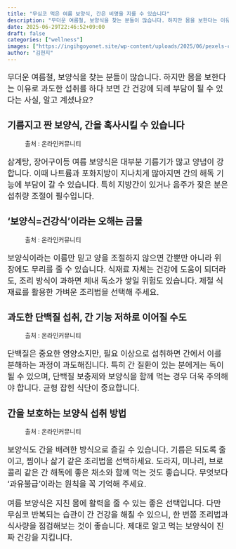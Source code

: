 ```yaml
---
title: "무심코 먹은 여름 보양식, 간은 비명을 지를 수 있습니다"
description: "무더운 여름철, 보양식을 찾는 분들이 많습니다. 하지만 몸을 보한다는 이유로 과도한 섭취를 하다 보면 간 건강에 되레 부담이 될 수 있다는 사실, 알고 계셨나요?"
date: 2025-06-29T22:46:52+09:00
draft: false
categories: ["wellness"]
images: ["https://ingihgoyonet.site/wp-content/uploads/2025/06/pexels-cheng-9280137-18149489-834x1024.jpg", "https://ingihgoyonet.site/wp-content/uploads/2025/06/pexels-almapapi-2374946-1024x768.jpg", "https://ingihgoyonet.site/wp-content/uploads/2025/06/pexels-dbaler-32754752-683x1024.jpg", "https://ingihgoyonet.site/wp-content/uploads/2025/06/pexels-southstore-design-1197629-2280620-731x1024.jpg"]
author: "김현지"
---
```


<p style="font-size:18px">무더운 여름철, 보양식을 찾는 분들이 많습니다. 하지만 몸을 보한다는 이유로 과도한 섭취를 하다 보면 간 건강에 되레 부담이 될 수 있다는 사실, 알고 계셨나요?</p> <h2 >기름지고 짠 보양식, 간을 혹사시킬 수 있습니다</h2> <figure ><img src="https://ingihgoyonet.site/wp-content/uploads/2025/06/pexels-cheng-9280137-18149489-834x1024.jpg" alt="" style="aspect-ratio:16/9;object-fit:cover"/><figcaption >출처 : 온라인커뮤니티</figcaption></figure> <p style="font-size:18px">삼계탕, 장어구이등 여름 보양식은 대부분 기름기가 많고 양념이 강합니다. 이때 나트륨과 포화지방이 지나치게 많아지면 간의 해독 기능에 부담이 갈 수 있습니다. 특히 지방간이 있거나 음주가 잦은 분은 섭취량 조절이 필수입니다.</p> <h2 >‘보양식=건강식’이라는 오해는 금물</h2> <figure ><img src="https://ingihgoyonet.site/wp-content/uploads/2025/06/pexels-almapapi-2374946-1024x768.jpg" alt="" style="aspect-ratio:16/9;object-fit:cover"/><figcaption >출처 : 온라인커뮤니티</figcaption></figure> <p style="font-size:18px">보양식이라는 이름만 믿고 양을 조절하지 않으면 간뿐만 아니라 위장에도 무리를 줄 수 있습니다. 식재료 자체는 건강에 도움이 되더라도, 조리 방식이 과하면 체내 독소가 쌓일 위험도 있습니다. 제철 식재료를 활용한 가벼운 조리법을 선택해 주세요.</p> <h2 >과도한 단백질 섭취, 간 기능 저하로 이어질 수도</h2> <figure ><img src="https://ingihgoyonet.site/wp-content/uploads/2025/06/pexels-dbaler-32754752-683x1024.jpg" alt="" style="aspect-ratio:16/9;object-fit:cover"/><figcaption >출처 : 온라인커뮤니티</figcaption></figure> <p style="font-size:18px">단백질은 중요한 영양소지만, 필요 이상으로 섭취하면 간에서 이를 분해하는 과정이 과도해집니다. 특히 간 질환이 있는 분에게는 독이 될 수 있으며, 단백질 보충제와 보양식을 함께 먹는 경우 더욱 주의해야 합니다. 균형 잡힌 식단이 중요합니다.</p> <h2 >간을 보호하는 보양식 섭취 방법</h2> <figure ><img src="https://ingihgoyonet.site/wp-content/uploads/2025/06/pexels-southstore-design-1197629-2280620-731x1024.jpg" alt="" style="aspect-ratio:16/9;object-fit:cover"/><figcaption >출처 : 온라인커뮤니티</figcaption></figure> <p style="font-size:18px">보양식도 간을 배려한 방식으로 즐길 수 있습니다. 기름은 되도록 줄이고, 찜이나 삶기 같은 조리법을 선택하세요. 도라지, 미나리, 브로콜리 같은 간 해독에 좋은 채소와 함께 먹는 것도 좋습니다. 무엇보다 ‘과유불급’이라는 원칙을 꼭 기억해 주세요.</p> <p style="font-size:18px">여름 보양식은 지친 몸에 활력을 줄 수 있는 좋은 선택입니다. 다만 무심코 반복되는 습관이 간 건강을 해칠 수 있으니, 한 번쯤 조리법과 식사량을 점검해보는 것이 좋습니다. 제대로 알고 먹는 보양식이 진짜 건강을 지킵니다.</p>